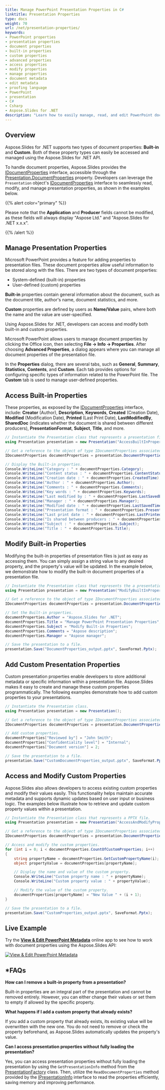 ```yaml
---
title: Manage PowerPoint Presentation Properties in C#
linktitle: Presentation Properties
type: docs
weight: 70
url: /net/presentation-properties/
keywords:
- PowerPoint properties
- presentation properties
- document properties
- built-in properties
- custom properties
- advanced properties
- access properties
- modify properties
- manage properties
- document metadata
- edit metadata
- proofing language
- PowerPoint
- presentation
- C#
- Csharp
- Aspose.Slides for .NET
description: "Learn how to easily manage, read, and edit PowerPoint document properties using Aspose.Slides for .NET in C#. Enhance productivity and automate your workflow!"
---
```


## **Overview**

Aspose.Slides for .NET supports two types of document properties: **Built-in** and **Custom**. Both of these property types can easily be accessed and managed using the Aspose.Slides for .NET API.

To handle document properties, Aspose.Slides provides the [IDocumentProperties](https://reference.aspose.com/slides/net/aspose.slides/idocumentproperties/) interface, accessible through the [Presentation.DocumentProperties](https://reference.aspose.com/slides/net/aspose.slides/presentation/documentproperties/) property. Developers can leverage the `Presentation` object's [IDocumentProperties](https://reference.aspose.com/slides/net/aspose.slides/idocumentproperties/) interface to seamlessly read, modify, and manage presentation properties, as shown in the examples below.

{{% alert color="primary" %}} 

Please note that the **Application** and **Producer** fields cannot be modified, as these fields will always display "Aspose Ltd." and "Aspose.Slides for .NET x.x.x".

{{% /alert %}} 

## **Manage Presentation Properties**

Microsoft PowerPoint provides a feature for adding properties to presentation files. These document properties allow useful information to be stored along with the files. There are two types of document properties:

- System-defined (built-in) properties
- User-defined (custom) properties

**Built-in** properties contain general information about the document, such as the document title, author's name, document statistics, and more.

**Custom** properties are defined by users as **Name/Value** pairs, where both the name and the value are user-specified.

Using Aspose.Slides for .NET, developers can access and modify both built-in and custom properties.

Microsoft PowerPoint allows users to manage document properties by clicking the Office icon, then selecting **File → Info → Properties**. After choosing **Advanced Properties**, a dialog appears where you can manage all document properties of the presentation file.

In the **Properties** dialog, there are several tabs, such as **General**, **Summary**, **Statistics**, **Contents**, and **Custom**.
Each tab provides options for configuring specific types of information related to the PowerPoint file. The **Custom** tab is used to manage user-defined properties.

## **Access Built-in Properties**

These properties, as exposed by the [IDocumentProperties](https://reference.aspose.com/slides/net/aspose.slides/idocumentproperties/) interface, include: **Creator** (Author), **Description**, **Keywords**, **Created** (Creation Date), **Modified** (Modification Date), **Printed** (Last Print Date), **LastModifiedBy**, **SharedDoc** (indicates whether the document is shared between different producers), **PresentationFormat**, **Subject**,  **Title**, and more.

```cs
// Instantiate the Presentation class that represents a presentation file.
using Presentation presentation = new Presentation("AccessBuiltInProperties.pptx");

// Get a reference to the object of type IDocumentProperties associated with the presentation.
IDocumentProperties documentProperties = presentation.DocumentProperties;

// Display the Built-in properties.
Console.WriteLine("Category : " + documentProperties.Category);
Console.WriteLine("Content status : " + documentProperties.ContentStatus);
Console.WriteLine("Creation date : " + documentProperties.CreatedTime);
Console.WriteLine("Author : " + documentProperties.Author);
Console.WriteLine("Comments : " + documentProperties.Comments);
Console.WriteLine("Key words : " + documentProperties.Keywords);
Console.WriteLine("Last modified by : " + documentProperties.LastSavedBy);
Console.WriteLine("Manager : " + documentProperties.Manager);
Console.WriteLine("Modified date : " + documentProperties.LastSavedTime);
Console.WriteLine("Presentation format : " + documentProperties.PresentationFormat);
Console.WriteLine("Last print date : " + documentProperties.LastPrinted);
Console.WriteLine("Is shared between producers : " + documentProperties.SharedDoc);
Console.WriteLine("Subject : " + documentProperties.Subject);
Console.WriteLine("Title : " + documentProperties.Title);
```

## **Modify Built-in Properties**

Modifying the built-in properties of presentation files is just as easy as accessing them. You can simply assign a string value to any desired property, and the property's value will be updated. In the example below, we demonstrate how to modify the built-in document properties of a presentation file.

```cs
// Instantiate the Presentation class that represents the a presentation file.
using Presentation presentation = new Presentation("ModifyBuiltInProperties.pptx");

// Get a reference to the object of type IDocumentProperties associated with the presentation.
IDocumentProperties documentProperties = presentation.DocumentProperties;

// Set the Built-in properties.
documentProperties.Author = "Aspose.Slides for .NET";
documentProperties.Title = "Manage PowerPoint Presentation Properties";
documentProperties.Subject = "Modify Built-in Properties";
documentProperties.Comments = "Aspose description";
documentProperties.Manager = "Aspose manager";

// Save the presentation to a file.
presentation.Save("DocumentProperties_output.pptx", SaveFormat.Pptx);
```

## **Add Custom Presentation Properties**

Custom presentation properties enable developers to store additional metadata or specific information within a presentation file. Aspose.Slides makes it easy to create and manage these custom properties programmatically. The following examples demonstrate how to add custom properties to your presentations.

```cs
// Instantiate the Presentation class.
using Presentation presentation = new Presentation();

// Get a reference to the object of type IDocumentProperties associated with the presentation.
IDocumentProperties documentProperties = presentation.DocumentProperties;

// Add custom properties.
documentProperties["Reviewed by"] = "John Smith";
documentProperties["Confidentiality level"] = "Internal";
documentProperties["Document version"] = 2;

// Save the presentation to a file.
presentation.Save("CustomDocumentProperties_output.pptx", SaveFormat.Pptx);
```

## **Access and Modify Custom Properties**

Aspose.Slides also allows developers to access existing custom properties and modify their values easily. This functionality helps maintain accurate metadata and supports dynamic updates based on user input or business logic. The examples below illustrate how to retrieve and update custom property values within a presentation.

```cs
// Instantiate the Presentation class that represents a PPTX file.
using Presentation presentation = new Presentation("AccessAndModifyProperties.pptx");

// Get a reference to the object of type IDocumentProperties associated with the presentation.
IDocumentProperties documentProperties = presentation.DocumentProperties;

// Access and modify the custom properties.
for (int i = 0; i < documentProperties.CountOfCustomProperties; i++)
{
    string propertyName = documentProperties.GetCustomPropertyName(i);
    object propertyValue = documentProperties[propertyName];

    // Display the name and value of the custom property.
    Console.WriteLine("Custom property name : " + propertyName);
    Console.WriteLine("Custom property value : " + propertyValue);

    // Modify the value of the custom property.
    documentProperties[propertyName] = "New Value " + (i + 1);
}

// Save the presentation to a file.
presentation.Save("CustomProperties_output.pptx", SaveFormat.Pptx);
```

## **Live Example**

Try the [**View & Edit PowerPoint Metadata**](https://products.aspose.app/slides/metadata) online app to see how to work with document properties using the Aspose.Slides API:

[![View & Edit PowerPoint Metadata](slides-metadata.png)](https://products.aspose.app/slides/metadata)

## ***FAQs**

**How can I remove a built-in property from a presentation?**

Built-in properties are an integral part of the presentation and cannot be removed entirely. However, you can either change their values or set them to empty if allowed by the specific property.

**What happens if I add a custom property that already exists?**

If you add a custom property that already exists, its existing value will be overwritten with the new one. You do not need to remove or check the property beforehand, as Aspose.Slides automatically updates the property's value.

**Can I access presentation properties without fully loading the presentation?**

Yes, you can access presentation properties without fully loading the presentation by using the `GetPresentationInfo` method from the [PresentationFactory](https://reference.aspose.com/slides/net/aspose.slides/presentationfactory/) class. Then, utilize the `ReadDocumentProperties` method provided by the [IPresentationInfo](https://reference.aspose.com/slides/net/aspose.slides/ipresentationinfo/) interface to read the properties efficiently, saving memory and improving performance.
